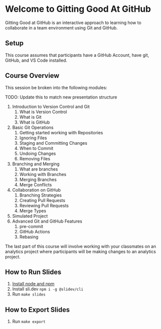 # Welcome to Gitting Good At GitHub

Gitting Good at GitHub is an interactive approach to learning how to collaborate in a team environment using Git and GitHub.

## Setup

This course assumes that participants have a GitHub Account, have git, GitHub, and VS Code installed.

## Course Overview

This session be broken into the following modules:

TODO: Update this to match new presentation structure

1. Introduction to Version Control and Git
   1. What is Version Control
   2. What is Git
   3. What is GitHub
2. Basic Git Operations
   1. Getting started working with Repositories
   2. Ignoring Files
   3. Staging and Committing Changes
   4. When to Commit
   5. Undoing Changes
   6. Removing Files
3. Branching and Merging
   1. What are branches
   2. Working with Branches
   3. Merging Branches
   4. Merge Conflicts
4. Collaboration on GitHub
   1. Branching Strategies
   2. Creating Pull Requests
   3. Reviewing Pull Requests
   4. Merge Types
5. Simulated Project
6. Advanced Git and GitHub Features
   1. pre-commit
   2. GitHub Actions
   3. Rebasing

The last part of this course will involve working with your classmates on an analytics project where participants will be making changes to an analytics project.

## How to Run Slides

1. [Install node and npm](https://nodejs.org/en/download/)
2. Install sli.dev `npm i -g @slidev/cli`
3. Run `make slides`

## How to Export Slides

1. Run `make export`

